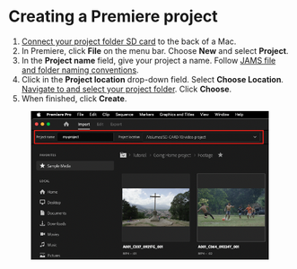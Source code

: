 # Creating a Premiere project

1. [Connect your project folder SD card](connecting-your-project-folder-sd-card.md) to the back of a Mac.
2. In Premiere, click **File** on the menu bar. Choose **New** and select **Project**.
3. In the **Project name** field, give your project a name. Follow [JAMS file and folder naming conventions](https://jjloomis.gitbook.io/file-and-folder-management/file-and-folder-naming-conventions).
4. Click in the **Project location** drop-down field. Select **Choose Location**. [Navigate to and select your project folder](https://jjloomis.gitbook.io/file-and-folder-management-mac-os-edition/navigating-folder-tree). Click **Choose**.&#x20;
5. When finished, click **Create**.

<figure><img src="../.gitbook/assets/creating-a-premiere-project.png" alt=""><figcaption></figcaption></figure>
